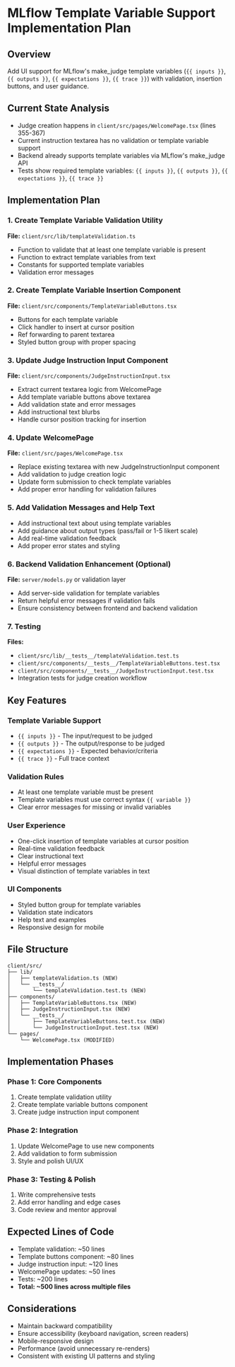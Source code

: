# MLflow Template Variable Support Implementation Plan

## Overview
Add UI support for MLflow's make_judge template variables (`{{ inputs }}`, `{{ outputs }}`, `{{ expectations }}`, `{{ trace }}`) with validation, insertion buttons, and user guidance.

## Current State Analysis
- Judge creation happens in `client/src/pages/WelcomePage.tsx` (lines 355-367)
- Current instruction textarea has no validation or template variable support
- Backend already supports template variables via MLflow's make_judge API
- Tests show required template variables: `{{ inputs }}`, `{{ outputs }}`, `{{ expectations }}`, `{{ trace }}`

## Implementation Plan

### 1. Create Template Variable Validation Utility
**File:** `client/src/lib/templateValidation.ts`
- Function to validate that at least one template variable is present
- Function to extract template variables from text
- Constants for supported template variables
- Validation error messages

### 2. Create Template Variable Insertion Component
**File:** `client/src/components/TemplateVariableButtons.tsx`
- Buttons for each template variable
- Click handler to insert at cursor position
- Ref forwarding to parent textarea
- Styled button group with proper spacing

### 3. Update Judge Instruction Input Component
**File:** `client/src/components/JudgeInstructionInput.tsx`
- Extract current textarea logic from WelcomePage
- Add template variable buttons above textarea
- Add validation state and error messages
- Add instructional text blurbs
- Handle cursor position tracking for insertion

### 4. Update WelcomePage
**File:** `client/src/pages/WelcomePage.tsx`
- Replace existing textarea with new JudgeInstructionInput component
- Add validation to judge creation logic
- Update form submission to check template variables
- Add proper error handling for validation failures

### 5. Add Validation Messages and Help Text
- Add instructional text about using template variables
- Add guidance about output types (pass/fail or 1-5 likert scale)
- Add real-time validation feedback
- Add proper error states and styling

### 6. Backend Validation Enhancement (Optional)
**File:** `server/models.py` or validation layer
- Add server-side validation for template variables
- Return helpful error messages if validation fails
- Ensure consistency between frontend and backend validation

### 7. Testing
**Files:** 
- `client/src/lib/__tests__/templateValidation.test.ts`
- `client/src/components/__tests__/TemplateVariableButtons.test.tsx`
- `client/src/components/__tests__/JudgeInstructionInput.test.tsx`
- Integration tests for judge creation workflow

## Key Features

### Template Variable Support
- `{{ inputs }}` - The input/request to be judged
- `{{ outputs }}` - The output/response to be judged  
- `{{ expectations }}` - Expected behavior/criteria
- `{{ trace }}` - Full trace context

### Validation Rules
- At least one template variable must be present
- Template variables must use correct syntax `{{ variable }}`
- Clear error messages for missing or invalid variables

### User Experience
- One-click insertion of template variables at cursor position
- Real-time validation feedback
- Clear instructional text
- Helpful error messages
- Visual distinction of template variables in text

### UI Components
- Styled button group for template variables
- Validation state indicators
- Help text and examples
- Responsive design for mobile

## File Structure
```
client/src/
├── lib/
│   ├── templateValidation.ts (NEW)
│   └── __tests__/
│       └── templateValidation.test.ts (NEW)
├── components/
│   ├── TemplateVariableButtons.tsx (NEW)
│   ├── JudgeInstructionInput.tsx (NEW)
│   └── __tests__/
│       ├── TemplateVariableButtons.test.tsx (NEW)
│       └── JudgeInstructionInput.test.tsx (NEW)
└── pages/
    └── WelcomePage.tsx (MODIFIED)
```

## Implementation Phases

### Phase 1: Core Components
1. Create template validation utility
2. Create template variable buttons component
3. Create judge instruction input component

### Phase 2: Integration
1. Update WelcomePage to use new components
2. Add validation to form submission
3. Style and polish UI/UX

### Phase 3: Testing & Polish
1. Write comprehensive tests
2. Add error handling and edge cases
3. Code review and mentor approval

## Expected Lines of Code
- Template validation: ~50 lines
- Template buttons component: ~80 lines  
- Judge instruction input: ~120 lines
- WelcomePage updates: ~50 lines
- Tests: ~200 lines
- **Total: ~500 lines across multiple files**

## Considerations
- Maintain backward compatibility
- Ensure accessibility (keyboard navigation, screen readers)
- Mobile-responsive design
- Performance (avoid unnecessary re-renders)
- Consistent with existing UI patterns and styling